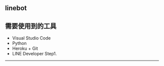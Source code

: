 # 
linebot
--------
需要使用到的工具
--------
* Visual Studio Code 
* Python
* Heroku + Git
* LINE Developer
Step1.
--------

